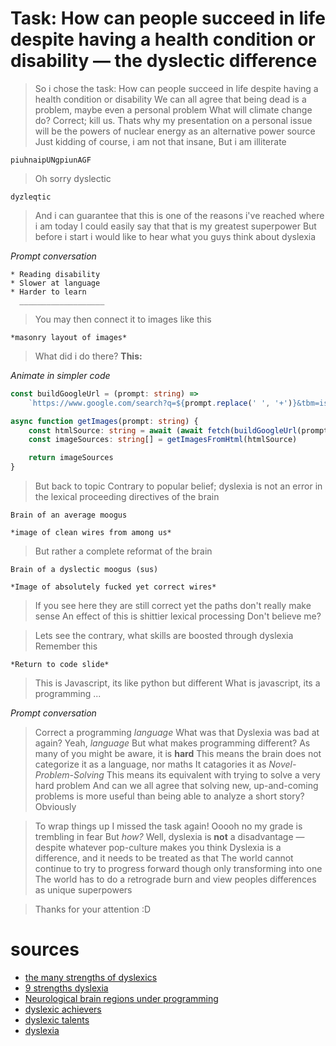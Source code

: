 # Task: How can people succeed in life despite having a health condition or disability &mdash; the dyslectic difference

> So i chose the task: How can people succeed in life despite having a health condition or disability
> We can all agree that being dead is a problem, maybe even a personal problem
> What will climate change do? Correct; kill us.
> Thats why my presentation on a personal issue will be the powers of nuclear energy as an alternative power source
> Just kidding of course, i am not that insane,
> But i am illiterate

```
piuhnaipUNgpiunAGF
```

> Oh sorry dyslectic

```
dyzleqtic
```

> And i can guarantee that this is one of the reasons i've reached where i am today
> I could easily say that that is my greatest superpower
> But before i start i would like to hear what you guys think about dyslexia

_Prompt conversation_

```
* Reading disability
* Slower at language
* Harder to learn
  ___________________
```

> You may then connect it to images like this

```
*masonry layout of images*
```

> What did i do there?
> **This:**

_Animate in simpler code_

```ts
const buildGoogleUrl = (prompt: string) =>
	`https://www.google.com/search?q=${prompt.replace(' ', '+')}&tbm=isch`

async function getImages(prompt: string) {
	const htmlSource: string = await (await fetch(buildGoogleUrl(prompt))).text()
	const imageSources: string[] = getImagesFromHtml(htmlSource)

	return imageSources
}
```

> But back to topic
> Contrary to popular belief; dyslexia is not an error in the lexical proceeding directives of the brain

```
Brain of an average moogus

*image of clean wires from among us*
```

> But rather a complete reformat of the brain

```
Brain of a dyslectic moogus (sus)

*Image of absolutely fucked yet correct wires*
```

> If you see here they are still correct yet the paths don't really make sense
> An effect of this is shittier lexical processing <!-- No shit this line could be better -->
> Don't believe me?

> Lets see the contrary, what skills are boosted through dyslexia
> Remember this

```
*Return to code slide*
```

> This is Javascript, its like python but different
> What is javascript, its a programming ...

_Prompt conversation_

> Correct a programming _language_
> What was that Dyslexia was bad at again?
> Yeah, _language_
> But what makes programming different?
> As many of you might be aware, it is **hard**
> This means the brain does not categorize it as a language, nor maths
> It catagories it as _Novel-Problem-Solving_
> This means its equivalent with trying to solve a very hard problem
> And can we all agree that solving new, up-and-coming problems is more useful than being able to analyze a short story?
> Obviously

> To wrap things up
> I missed the task again!
> Ooooh no my grade is trembling in fear
> But _how?_
> Well, dyslexia is **not** a disadvantage &mdash; despite whatever pop-culture makes you think
> Dyslexia is a difference, and it needs to be treated as that
> The world cannot continue to try to progress forward though only transforming into one
> The world has to do a retrograde burn and view peoples differences as unique superpowers

> Thanks for your attention :D

# sources

- [the many strengths of dyslexics](http://dyslexiahelp.umich.edu/dyslexics/learn-about-dyslexia/what-is-dyslexia/the-many-strengths-of-dyslexics)
- [9 strengths dyslexia](https://www.nessy.com/us/parents/dyslexia-information/9-strengths-dyslexia/)
- [Neurological brain regions under programming](https://elifesciences.org/articles/59340#fig1)
- [dyslexic achievers](https://www.dyslexia.com/about-dyslexia/dyslexic-achievers/all-achievers/)
- [dyslexic talents](https://www.dyslexia.com/about-dyslexia/dyslexic-talents/dyslexia-8-basic-abilities/)
- [dyslexia](https://en.wikipedia.org/wiki/Dyslexia)